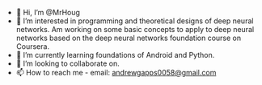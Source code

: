 - 👋 Hi, I’m @MrHoug
- 👀 I’m interested in programming and theoretical designs of deep neural networks.  Am working on some basic concepts to apply to deep neural networks based on the deep neural networks foundation course on Coursera.
- 🌱 I’m currently learning foundations of Android and Python.
- 💞️ I’m looking to collaborate on.
- 📫 How to reach me - email: andrewgapps0058@gmail.com

<!---
MrHoug/MrHoug is a ✨ special ✨ repository because its `README.md` (this file) appears on your GitHub profile.
You can click the Preview link to take a look at your changes.
--->
